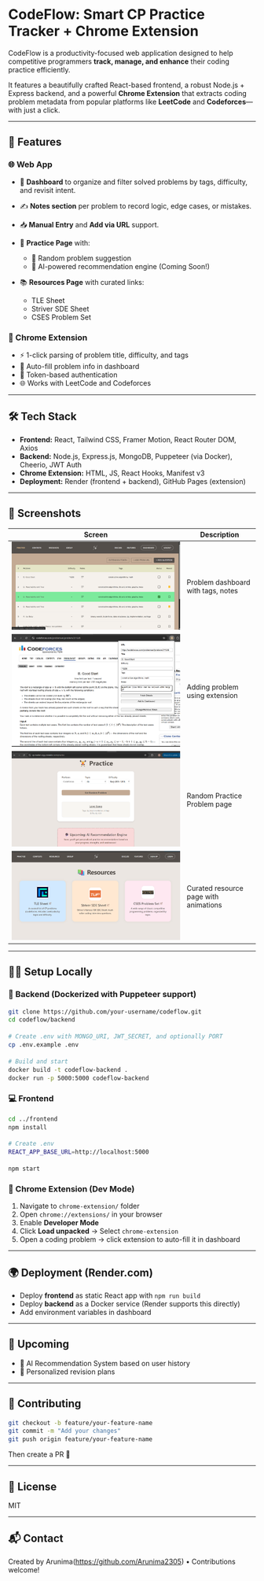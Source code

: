 # CodeFlow: Smart CP Practice Tracker + Chrome Extension

CodeFlow is a productivity-focused web application designed to help competitive programmers **track, manage, and enhance** their coding practice efficiently.

It features a beautifully crafted React-based frontend, a robust Node.js + Express backend, and a powerful **Chrome Extension** that extracts coding problem metadata from popular platforms like **LeetCode** and **Codeforces**—with just a click.

---

## 🚀 Features

### 🌐 Web App

* 🧩 **Dashboard** to organize and filter solved problems by tags, difficulty, and revisit intent.
* ✍️ **Notes section** per problem to record logic, edge cases, or mistakes.
* 📥 **Manual Entry** and **Add via URL** support.
* 🎯 **Practice Page** with:

  * 🎲 Random problem suggestion
  * 🧠 AI-powered recommendation engine (Coming Soon!)
* 📚 **Resources Page** with curated links:

  * TLE Sheet
  * Striver SDE Sheet
  * CSES Problem Set

### 🧩 Chrome Extension

* ⚡ 1-click parsing of problem title, difficulty, and tags
* 📝 Auto-fill problem info in dashboard
* 🔐 Token-based authentication
* 🌐 Works with LeetCode and Codeforces

---

## 🛠️ Tech Stack

* **Frontend:** React, Tailwind CSS, Framer Motion, React Router DOM, Axios
* **Backend:** Node.js, Express.js, MongoDB, Puppeteer (via Docker), Cheerio, JWT Auth
* **Chrome Extension:** HTML, JS, React Hooks, Manifest v3
* **Deployment:** Render (frontend + backend), GitHub Pages (extension)

---

## 📸 Screenshots

| Screen                  | Description                           |
| ----------------------- | ------------------------------------- |
| ![](docs/dashboard.png) | Problem dashboard with tags, notes    |
| ![](docs/add-url.png)   | Adding problem using extension        |
| ![](docs/practice.png)  | Random Practice Problem page          |
| ![](docs/resources.png) | Curated resource page with animations |


---

## 🧑‍💻 Setup Locally

### 🐳 Backend (Dockerized with Puppeteer support)

```bash
git clone https://github.com/your-username/codeflow.git
cd codeflow/backend

# Create .env with MONGO_URI, JWT_SECRET, and optionally PORT
cp .env.example .env

# Build and start
docker build -t codeflow-backend .
docker run -p 5000:5000 codeflow-backend
```

### 💻 Frontend

```bash
cd ../frontend
npm install

# Create .env
REACT_APP_BASE_URL=http://localhost:5000

npm start
```

### 🔌 Chrome Extension (Dev Mode)

1. Navigate to `chrome-extension/` folder
2. Open `chrome://extensions/` in your browser
3. Enable **Developer Mode**
4. Click **Load unpacked** → Select `chrome-extension`
5. Open a coding problem → click extension to auto-fill it in dashboard

---

## 🌍 Deployment (Render.com)

* Deploy **frontend** as static React app with `npm run build`
* Deploy **backend** as a Docker service (Render supports this directly)
* Add environment variables in dashboard

---

## 📌 Upcoming

* 🧠 AI Recommendation System based on user history
* 🧠 Personalized revision plans

---

## 🤝 Contributing

```bash
git checkout -b feature/your-feature-name
git commit -m "Add your changes"
git push origin feature/your-feature-name
```

Then create a PR 🚀

---

## 📃 License

MIT

---

## 📬 Contact

Created by Arunima(https://github.com/Arunima2305) • Contributions welcome!
